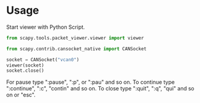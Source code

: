 # Usage


Start viewer with Python Script.
```python
from scapy.tools.packet_viewer.viewer import viewer

from scapy.contrib.cansocket_native import CANSocket

socket = CANSocket("vcan0")
viewer(socket)
socket.close()
```

For pause type ":pause", ":p", or ":pau" and so on.
To continue type ":continue", ":c", "contin" and so on.
To close type ":quit", ":q", "qui" and so on or  "esc".
